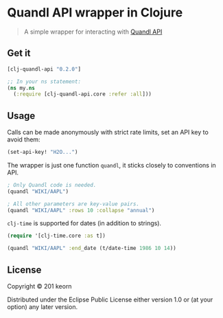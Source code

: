 Quandl API wrapper in Clojure 
===================================

> A simple wrapper for interacting with [Quandl API](https://www.quandl.com/docs/api)

## Get it
```clojure
[clj-quandl-api "0.2.0"]

;; In your ns statement:
(ns my.ns
  (:require [clj-quandl-api.core :refer :all]))
```

## Usage

Calls can be made anonymously with strict rate limits,
set an API key to avoid them:
```clojure
(set-api-key! "H2O...")
```

The wrapper is just one function `quandl`, it sticks closely to conventions in API.
```clojure
; Only Quandl code is needed.
(quandl "WIKI/AAPL")

; All other parameters are key-value pairs.
(quandl "WIKI/AAPL" :rows 10 :collapse "annual")
```

`clj-time` is supported for dates (in addition to strings).
```clojure
(require '[clj-time.core :as t])

(quandl "WIKI/AAPL" :end_date (t/date-time 1986 10 14))
```

## License

Copyright © 201 keorn

Distributed under the Eclipse Public License either version 1.0 or (at
your option) any later version.
